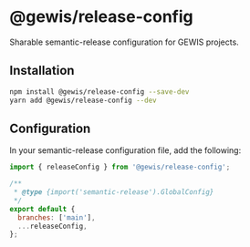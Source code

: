 # @gewis/release-config

Sharable semantic-release configuration for GEWIS projects.

## Installation

```bash
npm install @gewis/release-config --save-dev
yarn add @gewis/release-config --dev
```

## Configuration

In your semantic-release configuration file, add the following:

```javascript
import { releaseConfig } from '@gewis/release-config';

/**
 * @type {import('semantic-release').GlobalConfig}
 */
export default {
  branches: ['main'],
  ...releaseConfig,
};
```
